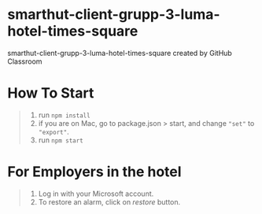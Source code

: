 # smarthut-client-grupp-3-luma-hotel-times-square
smarthut-client-grupp-3-luma-hotel-times-square created by GitHub Classroom <br/>


# How To Start
>1) run <code>npm install</code>
>2) if you are on Mac, go to package.json > start, and change <code>"set"</code> to <code>"export"</code>.
>3) run <code>npm start</code>

# For Employers in the hotel
>1) Log in with your Microsoft account.
>2) To restore an alarm, click on *restore* button.

